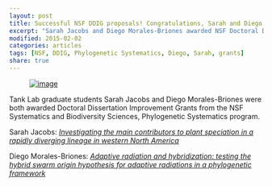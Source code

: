 ```yaml
---
layout: post
title: Successful NSF DDIG proposals! Congratulations, Sarah and Diego!
excerpt: "Sarah Jacobs and Diego Morales-Briones awarded NSF Doctoral Dissertation Improvement Grants"
modified: 2015-02-02
categories: articles
tags: [NSF, DDIG, Phylogenetic Systematics, Diego, Sarah, grants]
share: true
---
```

<figure>
	<a href="{{ site.url }}/images/NSF.jpg"><img src="{{ site.url }}/images/NSF.jpg" alt="image"></a>
</figure>

Tank Lab graduate students Sarah Jacobs and Diego Morales-Briones were both awarded Doctoral Dissertation Improvement Grants from the NSF Systematics and Biodiversity Sciences, Phylogenetic Systematics program.

Sarah Jacobs: [*Investigating the main contributors to plant speciation in a rapidly diverging lineage in western North America*](http://www.nsf.gov/awardsearch/showAward?AWD_ID=1502061&HistoricalAwards=false)

Diego Morales-Briones: [*Adaptive radiation and hybridization: testing the hybrid swarm origin hypothesis for adaptive radiations in a phylogenetic framework*](http://www.nsf.gov/awardsearch/showAward?AWD_ID=1502049&HistoricalAwards=false)

